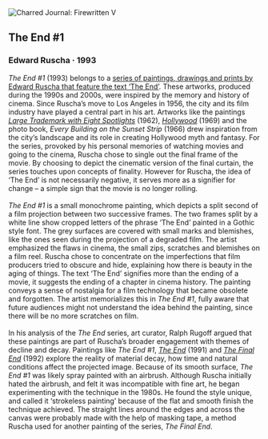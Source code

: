 <div class="artwork-of-the-day">
  <div class="container">
    <div class="img-wrapper">
      <img
        src="https://uploads8.wikiart.org/00222/images/edward-ruscha/summary.jpg!Large.jpg"
        alt="Charred Journal: Firewritten V" />
    </div>
    <div class="artwork-detail">
      <div class="artwork-origin"> 
        <h2 class="artwork-name">The End #1</h2>
        <h3 class="artist">
          Edward Ruscha
                    ·  1993
        </h3>
      </div>
      <p class="description">
        <span class="artwork-description-text ng-binding" ng-bind-html="viewModel.ArtworkOfTheDay.Description | unsafe"><i>The End #1</i> (1993) belongs to a <a target="_blank" href="https://www.wikiart.org/en/edward-ruscha/all-works#!#filterName:Series_the-end,resultType:masonry">series of paintings, drawings and prints by Edward Ruscha that feature the text ‘The End’</a>. These artworks, produced during the 1990s and 2000s, were inspired by the memory and history of cinema. Since Ruscha’s move to Los Angeles in 1956, the city and its film industry have played a central part in his art. Artworks like the paintings <a target="_blank" href="https://www.wikiart.org/en/edward-ruscha/large-trademark-with-eight-spotlights-1962"><i>Large Trademark with Eight Spotlights</i></a> (1962), <a target="_blank" href="https://www.wikiart.org/en/edward-ruscha/hollywood-1969"><i>Hollywood</i></a> (1969) and the photo book, <i>Every Building on the Sunset Strip</i> (1966) drew inspiration from the city’s landscape and its role in creating Hollywood myth and fantasy. For the series, provoked by his personal memories of watching movies and going to the cinema, Ruscha chose to single out the final frame of the movie. By choosing to depict the cinematic version of the final curtain, the series touches upon concepts of finality. However for Ruscha, the idea of ‘The End’ is not necessarily negative, it serves more as a signifier for change – a simple sign that the movie is no longer rolling.<br><br><i>The End #1</i> is a small monochrome painting, which depicts a split second of a film projection between two successive frames. The two frames split by a white line show cropped letters of the phrase ‘The End’ painted in a Gothic style font. The grey surfaces are covered with small marks and blemishes, like the ones seen during the projection of a degraded film. The artist emphasized the flaws in cinema, the small zips, scratches and blemishes on a film reel. Ruscha chose to concentrate on the imperfections that film producers tried to obscure and hide, explaining how there is beauty in the aging of things. The text ‘The End’ signifies more than the ending of a movie, it suggests the ending of a chapter in cinema history. The painting conveys a sense of nostalgia for a film technology that became obsolete and forgotten. The artist memorializes this in <i>The End #1</i>, fully aware that future audiences might not understand the idea behind the painting, since there will be no more scratches on film.<br><br>In his analysis of the <i>The End</i> series, art curator, Ralph Rugoff argued that these paintings are part of Ruscha’s broader engagement with themes of decline and decay. Paintings like <i>The End #1</i>, <a target="_blank" href="https://www.wikiart.org/en/edward-ruscha/the-end-1991"><i>The End</i></a> (1991) and <a target="_blank" href="https://www.wikiart.org/en/edward-ruscha/the-final-end-1992"><i>The Final End</i></a> (1992) explore the reality of material decay, how time and natural conditions affect the projected image. Because of its smooth surface, <i>The End #1</i> was likely spray painted with an airbrush. Although Ruscha initially hated the airbrush, and felt it was incompatible with fine art, he began experimenting with the technique in the 1980s. He found the style unique, and called it ‘strokeless painting’ because of the flat and smooth finish the technique achieved. The straight lines around the edges and across the canvas were probably made with the help of masking tape, a method Ruscha used for another painting of the series, <i>The Final End</i>.</span>
                        <div class="text-shadow-container" ng-show="showShadow" style=""></div>
      </p>
    </div>
  </div>

</div>
